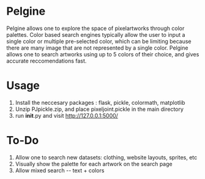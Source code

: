 # Pelgine

Pelgine allows one to explore the space of pixelartworks through color palettes. Color based search engines typically allow the user to input a single color or multiple pre-selected color, which can be limiting because there are many image that are not represented by a single color. Pelgine allows one to search artworks using up to 5 colors of their choice, and gives accurate reccomendations fast. 

# Usage

1. Install the neccesary packages : flask, pickle, colormath, matplotlib
2. Unzip PJpickle.zip, and place pixeljoint.pickle in the main directory
3. run __init__.py and visit http://127.0.0.1:5000/

# To-Do 

1. Allow one to search new datasets: clothing, website layouts, sprites, etc
2. Visually show the palette for each artwork on the search page
3. Allow mixed search -- text + colors







